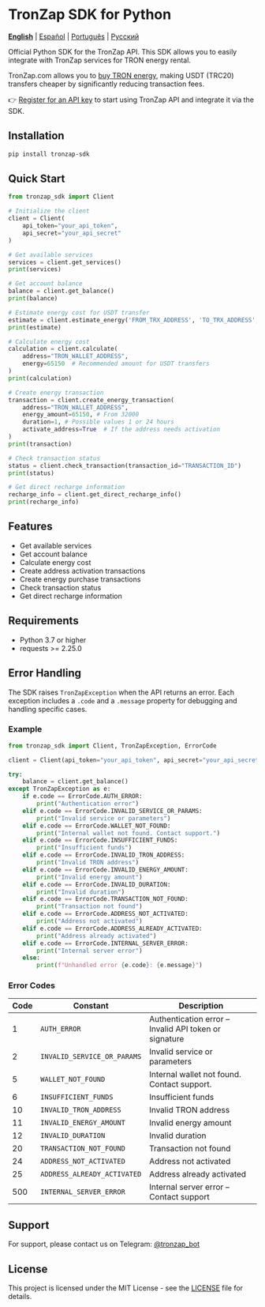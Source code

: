 # TronZap SDK for Python

**[English](https://github.com/tron-energy-market/tronzap-sdk-python/blob/main/README.md)** | [Español](https://github.com/tron-energy-market/tronzap-sdk-python/blob/main/README.es.md) | [Português](https://github.com/tron-energy-market/tronzap-sdk-python/blob/main/README.pt-br.md) | [Русский](https://github.com/tron-energy-market/tronzap-sdk-python/blob/main/README.ru.md)

Official Python SDK for the TronZap API.
This SDK allows you to easily integrate with TronZap services for TRON energy rental.

TronZap.com allows you to [buy TRON energy](https://tronzap.com/), making USDT (TRC20) transfers cheaper by significantly reducing transaction fees.

👉 [Register for an API key](https://tronzap.com) to start using TronZap API and integrate it via the SDK.

## Installation

```bash
pip install tronzap-sdk
```

## Quick Start

```python
from tronzap_sdk import Client

# Initialize the client
client = Client(
    api_token="your_api_token",
    api_secret="your_api_secret"
)

# Get available services
services = client.get_services()
print(services)

# Get account balance
balance = client.get_balance()
print(balance)

# Estimate energy cost for USDT transfer
estimate = client.estimate_energy('FROM_TRX_ADDRESS', 'TO_TRX_ADDRESS', 'TR7NHqjeKQxGTCi8q8ZY4pL8otSzgjLj6t')
print(estimate)

# Calculate energy cost
calculation = client.calculate(
    address="TRON_WALLET_ADDRESS",
    energy=65150  # Recommended amount for USDT transfers
)
print(calculation)

# Create energy transaction
transaction = client.create_energy_transaction(
    address="TRON_WALLET_ADDRESS",
    energy_amount=65150, # From 32000
    duration=1, # Possible values 1 or 24 hours
    activate_address=True  # If the address needs activation
)
print(transaction)

# Check transaction status
status = client.check_transaction(transaction_id="TRANSACTION_ID")
print(status)

# Get direct recharge information
recharge_info = client.get_direct_recharge_info()
print(recharge_info)
```

## Features

- Get available services
- Get account balance
- Calculate energy cost
- Create address activation transactions
- Create energy purchase transactions
- Check transaction status
- Get direct recharge information

## Requirements

- Python 3.7 or higher
- requests >= 2.25.0

## Error Handling

The SDK raises `TronZapException` when the API returns an error. Each exception includes a `.code` and a `.message` property for debugging and handling specific cases.

### Example

```python
from tronzap_sdk import Client, TronZapException, ErrorCode

client = Client(api_token="your_api_token", api_secret="your_api_secret")

try:
    balance = client.get_balance()
except TronZapException as e:
    if e.code == ErrorCode.AUTH_ERROR:
        print("Authentication error")
    elif e.code == ErrorCode.INVALID_SERVICE_OR_PARAMS:
        print("Invalid service or parameters")
    elif e.code == ErrorCode.WALLET_NOT_FOUND:
        print("Internal wallet not found. Contact support.")
    elif e.code == ErrorCode.INSUFFICIENT_FUNDS:
        print("Insufficient funds")
    elif e.code == ErrorCode.INVALID_TRON_ADDRESS:
        print("Invalid TRON address")
    elif e.code == ErrorCode.INVALID_ENERGY_AMOUNT:
        print("Invalid energy amount")
    elif e.code == ErrorCode.INVALID_DURATION:
        print("Invalid duration")
    elif e.code == ErrorCode.TRANSACTION_NOT_FOUND:
        print("Transaction not found")
    elif e.code == ErrorCode.ADDRESS_NOT_ACTIVATED:
        print("Address not activated")
    elif e.code == ErrorCode.ADDRESS_ALREADY_ACTIVATED:
        print("Address already activated")
    elif e.code == ErrorCode.INTERNAL_SERVER_ERROR:
        print("Internal server error")
    else:
        print(f"Unhandled error {e.code}: {e.message}")
```

### Error Codes

| Code | Constant                        | Description |
|------|----------------------------------|-------------|
| 1    | `AUTH_ERROR`                    | Authentication error – Invalid API token or signature |
| 2    | `INVALID_SERVICE_OR_PARAMS`    | Invalid service or parameters |
| 5    | `WALLET_NOT_FOUND`             | Internal wallet not found. Contact support. |
| 6    | `INSUFFICIENT_FUNDS`           | Insufficient funds |
| 10   | `INVALID_TRON_ADDRESS`         | Invalid TRON address |
| 11   | `INVALID_ENERGY_AMOUNT`        | Invalid energy amount |
| 12   | `INVALID_DURATION`             | Invalid duration |
| 20   | `TRANSACTION_NOT_FOUND`        | Transaction not found |
| 24   | `ADDRESS_NOT_ACTIVATED`        | Address not activated |
| 25   | `ADDRESS_ALREADY_ACTIVATED`    | Address already activated |
| 500  | `INTERNAL_SERVER_ERROR`        | Internal server error – Contact support |


## Support

For support, please contact us on Telegram: [@tronzap_bot](https://t.me/tronzap_bot)

## License

This project is licensed under the MIT License - see the [LICENSE](LICENSE) file for details.